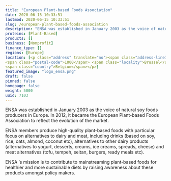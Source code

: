 ```yaml
---
title: "European Plant-based Foods Association"
date: 2020-06-15 10:33:51
lastmod: 2020-06-15 10:33:51
slug: /european-plant-based-foods-association
description: "ENSA was established in January 2003 as the voice of natural soy foods producers in Europe. In 2012, it  became the European Plant-based Foods Association to reflect the evolution of the market.ENSA members produce high-quality plant-based foods with particular focus on alternatives to dairy and meat, including drinks (based on soy, rice, oats, almond, coconut etc), alternatives to other dairy products (alternatives to yogurt, desserts, creams, ice creams, spreads, cheese) and meat alternatives (tofu, tempeh, seitan, burgers, ready meals etc)."
proteins: [Plant-Based]
products: []
business: [Nonprofit]
finance_type: []
regions: [Europe]
location: [<p class="address" translate="no"><span class="address-line1">Bisschopsstraat</span><br>
<span class="postal-code">1000</span> <span class="locality">Brussel</span><br>
<span class="country">Belgium</span></p>]
featured_image: "logo_ensa.png"
draft: false
pinned: false
homepage: false
weight: 5000
uuid: 7103
---
```

<p>ENSA was established in January 2003 as the voice of natural soy foods producers in Europe. In 2012, it  became the European Plant-based Foods Association to reflect the evolution of the market.</p>
<p>ENSA members produce high-quality plant-based foods with particular focus on alternatives to dairy and meat, including drinks (based on soy, rice, oats, almond, coconut etc), alternatives to other dairy products (alternatives to yogurt, desserts, creams, ice creams, spreads, cheese) and meat alternatives (tofu, tempeh, seitan, burgers, ready meals etc).</p>
<p>ENSA ‘s mission is to contribute to mainstreaming plant-based foods for healthier and more sustainable diets by raising awareness about these products amongst policy makers.</p>

